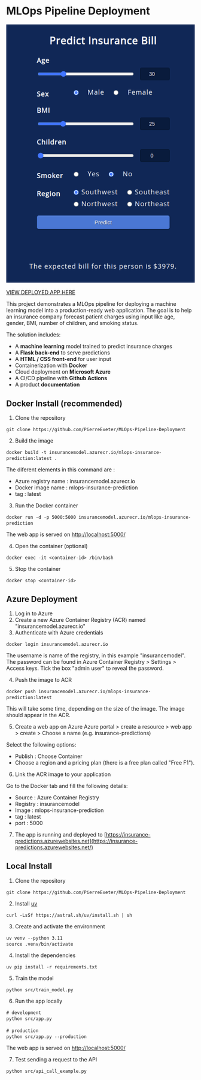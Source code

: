 # MLOps Pipeline Deployment

![app_screenshot](docs/img/app_screenshot.png)

[VIEW DEPLOYED APP HERE](https://insurance-predictions.azurewebsites.net/)

This project demonstrates a MLOps pipeline for deploying a machine learning model into a production-ready web application. The goal is to help an insurance company forecast patient charges using input like age, gender, BMI, number of children, and smoking status.

The solution includes:
- A **machine learning** model trained to predict insurance charges
- A **Flask back-end** to serve predictions
- A **HTML / CSS front-end** for user input
- Containerization with **Docker**
- Cloud deployment on **Microsoft Azure**
- A CI/CD pipeline with **Github Actions**
- A product **documentation**


## Docker Install (recommended)

1. Clone the repository

```
git clone https://github.com/PierreExeter/MLOps-Pipeline-Deployment
```

2. Build the image

```
docker build -t insurancemodel.azurecr.io/mlops-insurance-prediction:latest .
```

The diferent elements in this command are : 
- Azure registry name : insurancemodel.azurecr.io
- Docker image name : mlops-insurance-prediction
- tag : latest


3. Run the Docker container
```
docker run -d -p 5000:5000 insurancemodel.azurecr.io/mlops-insurance-prediction
```

The web app is served on [http://localhost:5000/](http://localhost:5000/)

4. Open the container (optional)

```
docker exec -it <container-id> /bin/bash
```

5. Stop the container
```
docker stop <container-id>
```

## Azure Deployment

1. Log in to Azure
2. Create a new Azure Container Registry (ACR) named "insurancemodel.azurecr.io"
3. Authenticate with Azure credentials

```
docker login insurancemodel.azurecr.io
```
The username is name of the registry, in this example "insurancemodel".
The password can be found in Azure Container Registry > Settings > Access keys. Tick the box "admin user" to reveal the password.

4. Push the image to ACR
```
docker push insurancemodel.azurecr.io/mlops-insurance-prediction:latest
```

This will take some time, depending on the size of the image. The image should appear in the ACR.

5. Create a web app on Azure
Azure portal > create a resource > web app > create > Choose a name (e.g. insurance-predictions)
 
Select the following options:
- Publish : Choose Container
- Choose a region and a pricing plan (there is a free plan called "Free F1").
 
6. Link the ACR image to your application

Go to the Docker tab and fill the following details:
- Source : Azure Container Registry
- Registry : insurancemodel
- Image : mlops-insurance-prediction
- tag : latest
- port : 5000

7. The app is running and deployed to [https://insurance-predictions.azurewebsites.net](https://insurance-predictions.azurewebsites.net/) 



## Local Install

1. Clone the repository

```
git clone https://github.com/PierreExeter/MLOps-Pipeline-Deployment
```

2. Install [uv](https://github.com/astral-sh/uv)

```
curl -LsSf https://astral.sh/uv/install.sh | sh
```

3. Create and activate the environment

```
uv venv --python 3.11
source .venv/bin/activate
```

4. Install the dependencies

```
uv pip install -r requirements.txt
```

5. Train the model

```
python src/train_model.py
```

6. Run the app locally

```
# development
python src/app.py

# production
python src/app.py --production
```

The web app is served on [http://localhost:5000/](http://localhost:5000/)

7. Test sending a request to the API

```
python src/api_call_example.py
```

